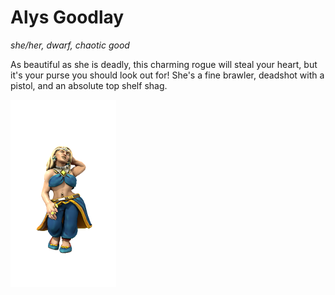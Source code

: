# Alys Goodlay
*she/her, dwarf, chaotic good*

As beautiful as she is deadly, this charming rogue will steal your heart, but it's your purse you should look out for! She's a fine brawler, deadshot with a pistol, and an absolute top shelf shag.

![](alysGoodlay.png)